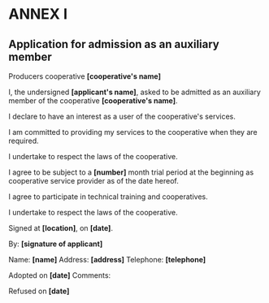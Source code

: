﻿ANNEX I
=======

Application for admission as an auxiliary member
------------------------------------------------

Producers cooperative **[cooperative's name]**

I, the undersigned **[applicant's name]**, asked to be admitted as an auxiliary
member of the cooperative **[cooperative's name]**.

I declare to have an interest as a user of the cooperative's services.

I am committed to providing my services to the cooperative when they are
required.

I undertake to respect the laws of the cooperative.

I agree to be subject to a **[number]** month trial period at the beginning as
cooperative service provider as of the date hereof.

I agree to participate in technical training and cooperatives.

I undertake to respect the laws of the cooperative.


Signed at **[location]**, on **[date]**.


By:	**[signature of applicant]**

Name: **[name]**
Address: **[address]**
Telephone: **[telephone]**

Adopted on **[date]**
Comments:



Refused on **[date]**

